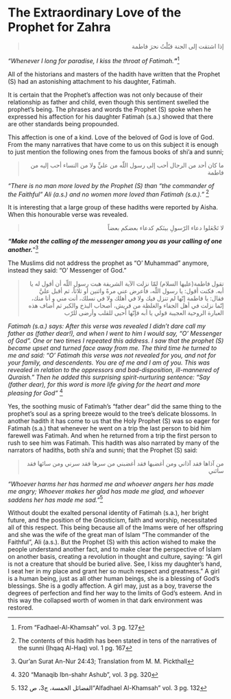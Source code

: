 The Extraordinary Love of the Prophet for Zahra
===============================================

<blockquote dir="rtl">
  <p>
إذا اشتقت إلى الجنة قبّلْتُ نحرَ فاطمة
  </p>
</blockquote>

*“Whenever I long for paradise, I kiss the throat of Fatimah.**”***[^1]

All of the historians and masters of the hadith have written that the
Prophet (S) had an astonishing attachment to his daughter, Fatimah.

It is certain that the Prophet’s affection was not only because of their
relationship as father and child, even though this sentiment swelled the
prophet’s being. The phrases and words the Prophet (S) spoke when he
expressed his affection for his daughter Fatimah (s.a.) showed that
there are other standards being propounded.

This affection is one of a kind. Love of the beloved of God is love of
God.
From the many narratives that have come to us on this subject it is
enough to just mention the following ones from the famous books of shi’a
and sunni;

<blockquote dir="rtl">
  <p>
ما كان أحد من الرجال أحب إلى رسول اللّه من عليٍّ ولا من النساء أحب
إليه من فاطمة
  </p>
</blockquote>

*“There is no man more loved by the Prophet (S) than “the commander of
the Faithful” Ali (a.s.) and no women more loved than Fatimah (s.a.).”*
[^2]

It is interesting that a large group of these hadiths were reported by
Aisha.
When this honourable verse was revealed.

<blockquote dir="rtl">
  <p>
لا تَجْعَلوا دعاء الرّسولِ بينَكم كدعاء بعضكم بعضاً
  </p>
</blockquote>

***“Make not the calling of the messenger among you as your calling of
one another.***”[^3]

The Muslims did not address the prophet as “O’ Muhammad” anymore,
instead they said: “O’ Messenger of God.”

<blockquote dir="rtl">
  <p>
تقول فاطمة(عليها السلام) لمّا نزلت الآية الشريفة هبت رسول اللّه أن
أقول له يا أبه. فكنت أقول: يا رسول اللّه، فأعرض عني مرةً واثنين أو
ثلاثاً، ثم أقبل عليَّ فقال: يا فاطمة إنّها لم تنزل فيك ولا في أهلك ولا
في نسلك، أنت مني و أنا منك، إنّما نزلت في أهل الجفاء والغلظة من قريش،
أصحاب البذخ والكبر ثم أضاف هذه العبارة الروحية العجيبة قولي يا أبه
فإنّها أحيى للقلب وأرضى للرّب
  </p>
</blockquote>

*Fatimah (s.a.) says:*
*After this verse was revealed I didn’t dare call my father as (father
dear!), and when I went to him I would say, “O’ Messenger of God”.*
*One or two times I repeated this address.*
*I saw that the prophet (S) became upset and turned face away from me.
The third time he turned to me and said:*
*“O’ Fatimah this verse was not revealed for you, and not for your
family, and descendents. You are of me and I am of you. This was
revealed in relation to the oppressors and bad-disposition, ill-mannered
of Quraish.”*
*Then he added this surprising spirit-nurturing sentence:*
*“Say (father dear), for this word is more life giving for the heart and
more pleasing for God”* [^4]

Yes, the soothing music of Fatimah’s “father dear” did the same thing to
the prophet’s soul as a spring breeze would to the tree’s delicate
blossoms.
In another hadith it has come to us that the Holy Prophet (S) was so
eager for Fatimah (s.a.) that whenever he went on a trip the last person
to bid him farewell was Fatimah. And when he returned from a trip the
first person to rush to see him was Fatimah.
This hadith was also narrated by many of the narrators of hadiths, both
shi’a and sunni; that the Prophet (S) said:

<blockquote dir="rtl">
  <p>
من آذاها فقد آذاني ومن أغضبها فقد أغضبني من سرها فقد سرني ومن سائها
فقد سائني
  </p>
</blockquote>

*“Whoever harms her has harmed me and whoever angers her has made me
angry;*
*Whoever makes her glad has made me glad, and whoever saddens her has
made me sad.”*[^5]

Without doubt the exalted personal identity of Fatimah (s.a.), her
bright future, and the position of the Gnosticism, faith and worship,
necessitated all of this respect. This being because all of the lmams
were of her offspring and she was the wife of the great man of Islam
“The commander of the Faithful”, Ali (a.s.).
But the Prophet (S) with this action wished to make the people
understand another fact, and to make clear the perspective of Islam on
another basis, creating a revolution in thought and culture, saying:
“A girl is not a creature that should be buried alive.
See, I kiss my daughter’s hand, I seat her in my place and grant her so
much respect and greatness.”
A girl is a human being, just as all other human beings, she is a
blessing of God’s blessings. She is a godly affection.
A girl may, just as a boy, traverse the degrees of perfection and find
her way to the limits of God’s esteem.
And in this way the collapsed worth of women in that dark environment
was restored.

[^1]: From “Fadhael-Al-Khamsah” vol. 3 pg. 127

[^2]: The contents of this hadith has been stated in tens of the
narratives of the sunni (Ihqaq Al-Haq) vol. 1 pg. 167

[^3]: Qur’an Surat An-Nur 24:43; Translation from M. M. Pickthall

[^4]: 320 “Manaqib Ibn-shahr Ashub”, vol. 3 pg. 320

[^5]: 132 الفضائل الخمسة، ج3، ص“Alfadhael Al-Khamsah” vol. 3 pg. 132


